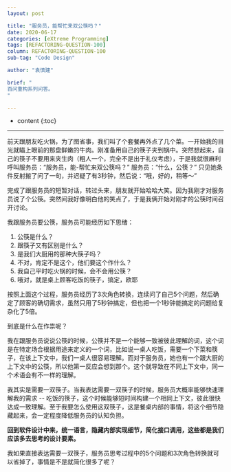```yaml
---
layout: post

title: "服务员，能帮忙来双公筷吗？"
date: 2020-06-17
categories: [eXtreme Programming]
tags: [REFACTORING-QUESTION-100]
column: REFACTORING-QUESTION-100
sub-tag: "Code Design"

author: "袁慎建"

brief: "
百问重构系列问答。
"

---
```


* content
{:toc}

---

前天跟朋友吃火锅，为了图省事，我们叫了个套餐再外点了几个菜。一开始我的目光就瞄上眼前的那盘鲜嫩的牛肉。刚准备用自己的筷子夹到锅中。突然想起来，自己的筷子不要用来夹生肉（粗人一个，完全不是出于礼仪考虑），于是我就很麻利呼叫服务员：“服务员，能-帮忙来双公筷吗？” 服务员：“什么，公筷？” 只见她条件反射搬了问了一句，并迟疑了有3秒钟，然后说：“哦，好的，稍等～”

完成了跟服务员的短暂对话，转过头来，朋友就开始哈哈大笑。因为我刚才对服务员说了个公筷。突然间我好像明白他的笑点了，于是我俩开始对刚才的公筷时间召开讨论。

我跟服务员要公筷，服务员可能经历如下思绪：

1. 公筷是什么？
2. 跟筷子又有区别是什么？
3. 是我们大厨用的那种大筷子吗？
4. 不对，肯定不是这个，他们要这个作什么？
5. 我自己平时吃火锅的时候，会不会用公筷？
6. 哦对，就是桌上顾客吃饭的筷子，搞定，欧耶

按照上面这个过程，服务员经历了3次角色转换，连续问了自己5个问题，然后确定了顾客的确切需求，虽然只用了5秒钟搞定，但也把一个1秒钟能搞定的问题给复杂化了5倍。

到底是什么在作祟呢？

我在跟服务员说说公筷的时候，公筷并不是一个能够一致被彼此理解的词，这个词是在特定场合根据用途来定义的一个词，比如说一桌人吃饭，需要一个下菜和筷子，在该上下文中，我们一桌人很容易理解。而对于服务员，她也有一个跟大厨的上下文中的公筷，所以他第一反应会想到那个。这个就导致在不同上下文中，同一个术语会有不一样的理解。

我其实是需要一双筷子。当我表达需要一双筷子的时候，服务员大概率能够快速理解我的需求 -- 吃饭的筷子，这个时候能够短时间构建一个相同上下文，彼此很快达成一致理解。至于我要怎么使用这双筷子，这是餐桌内部的事情，将这个细节隐藏起来，会一定程度降低服务员的认知负担。

**回到软件设计中来，统一语言，隐藏内部实现细节，简化接口调用，这些都是我们应该多去思考的设计要素。**

我如果直接表达需要一双筷子，服务员思考过程中的5个问题和3次角色转换就可以省掉了，事情是不是就简化很多了呢？
